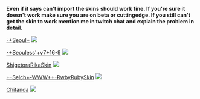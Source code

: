 **Even if it says can't import the skins should work fine. If you're sure it doesn't work make sure you are on beta or cuttingedge. If you still can't get the skin to work mention me in twitch chat and explain the problem in detail.**

[-+Seoul+](https://ndb.moe/s4j)
![](http://hnng.moe/f/NAQ)














  [-+Seouless'+v7+16-9](https://puu.sh/turm5/c0c67a8bfa.osk)
![](https://pp.vk.me/c604425/v604425030/49872/O1DJ5mrp1rE.jpg)














[ShigetoraRikaSkin](https://puu.sh/tlUJx/f556020b1b.osk)
![](https://pp.vk.me/c604829/v604829030/3cf65/YoGGcaG1tmk.jpg)















[+-Selch+-WWW++-RwbyRubySkin](https://puu.sh/tlU33/49e227c32b.osk)
![](https://pp.vk.me/c604829/v604829030/3cf6e/a8uWqfZejPI.jpg)









[Chitanda](https://puu.sh/t2Ht5/f2997bf1f6.osk)
![](https://pp.vk.me/c604719/v604719030/27189/IoGl1uqfgck.jpg)
